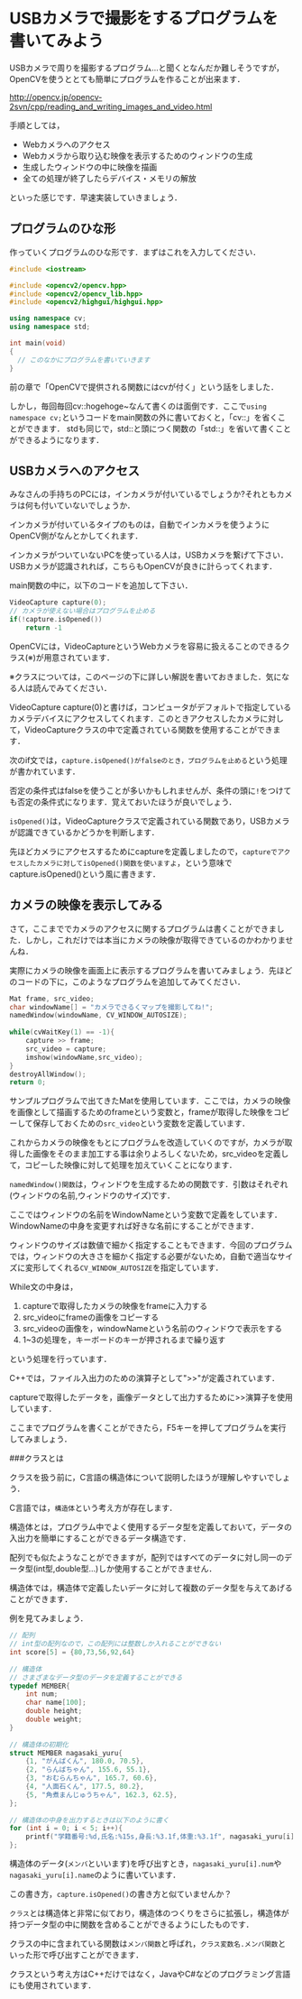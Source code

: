 # USBカメラで撮影をするプログラムを書いてみよう

USBカメラで周りを撮影するプログラム…と聞くとなんだか難しそうですが，OpenCVを使うととても簡単にプログラムを作ることが出来ます．

http://opencv.jp/opencv-2svn/cpp/reading_and_writing_images_and_video.html

手順としては，
* Webカメラへのアクセス
* Webカメラから取り込む映像を表示するためのウィンドウの生成
* 生成したウィンドウの中に映像を描画
* 全ての処理が終了したらデバイス・メモリの解放

といった感じです．早速実装していきましょう．

## プログラムのひな形

作っていくプログラムのひな形です．まずはこれを入力してください．

```c++
#include <iostream>

#include <opencv2/opencv.hpp>
#include <opencv2/opencv_lib.hpp>
#include <opencv2/highgui/highgui.hpp>

using namespace cv;
using namespace std;

int main(void)
{
  // このなかにプログラムを書いていきます
}
```

前の章で「OpenCVで提供される関数にはcvが付く」という話をしました．

しかし，毎回毎回cv::hogehoge~なんて書くのは面倒です．ここで`using namespace cv;`というコードをmain関数の外に書いておくと，「cv::」を省くことができます．
stdも同じで，std::と頭につく関数の「std::」を省いて書くことができるようになります．

## USBカメラへのアクセス

みなさんの手持ちのPCには，インカメラが付いているでしょうか?それともカメラは何も付いていないでしょうか．

インカメラが付いているタイプのものは，自動でインカメラを使うようにOpenCV側がなんとかしてくれます．

インカメラがついていないPCを使っている人は，USBカメラを繋げて下さい．USBカメラが認識されれば，こちらもOpenCVが良きに計らってくれます．

main関数の中に，以下のコードを追加して下さい．

```C++
VideoCapture capture(0);
// カメラが使えない場合はプログラムを止める
if(!capture.isOpened())
    return -1
```

OpenCVには，VideoCaptureというWebカメラを容易に扱えることのできるクラス(※)が用意されています．

※クラスについては，このページの下に詳しい解説を書いておきました．気になる人は読んでみてください．

VideoCapture capture(0)と書けば，コンピュータがデフォルトで指定しているカメラデバイスにアクセスしてくれます．このときアクセスしたカメラに対して，VideoCaptureクラスの中で定義されている関数を使用することができます．

次のif文では，`capture.isOpened()がfalseのとき，プログラムを止める`という処理が書かれています．

否定の条件式はfalseを使うことが多いかもしれませんが、条件の頭に`!`をつけても否定の条件式になります．覚えておいたほうが良いでしょう．

`isOpened()`は，VideoCaptureクラスで定義されている関数であり，USBカメラが認識できているかどうかを判断します．

先ほどカメラにアクセスするためにcaptureを定義しましたので，`captureでアクセスしたカメラに対してisOpened()関数を使いますよ`，という意味でcapture.isOpened()という風に書きます．

## カメラの映像を表示してみる

さて，ここまででカメラのアクセスに関するプログラムは書くことができました．しかし，これだけでは本当にカメラの映像が取得できているのかわかりませんね．

実際にカメラの映像を画面上に表示するプログラムを書いてみましょう．先ほどのコードの下に，このようなプログラムを追加してみてください．

```c++
Mat frame, src_video;
char windowName[] = "カメラでさるくマップを撮影してね!";
namedWindow(windowName, CV_WINDOW_AUTOSIZE);
	
while(cvWaitKey(1) == -1){
    capture >> frame;
    src_video = capture;
    imshow(windowName,src_video);
}
destroyAllWindow();
return 0;
```

サンプルプログラムで出てきたMatを使用しています．ここでは，カメラの映像を画像として描画するためのframeという変数と，frameが取得した映像をコピーして保存しておくための`src_video`という変数を定義しています．

これからカメラの映像をもとにプログラムを改造していくのですが，カメラが取得した画像をそのまま加工する事は余りよろしくないため，src_videoを定義して，コピーした映像に対して処理を加えていくことになります．

`namedWindow()関数`は，ウィンドウを生成するための関数です．引数はそれぞれ(ウィンドウの名前,ウィンドウのサイズ)です．

ここではウィンドウの名前をWindowNameという変数で定義をしています．WindowNameの中身を変更すれば好きな名前にすることができます．

ウィンドウのサイズは数値で細かく指定することもできます．今回のプログラムでは，ウィンドウの大きさを細かく指定する必要がないため，自動で適当なサイズに変形してくれる`CV_WINDOW_AUTOSIZE`を指定しています．

While文の中身は，

1. captureで取得したカメラの映像をframeに入力する
2. src_videoにframeの画像をコピーする
3. src_videoの画像を，windowNameという名前のウィンドウで表示をする
4. 1~3の処理を，キーボードのキーが押されるまで繰り返す

という処理を行っています．

C++では，ファイル入出力のための演算子として">>"が定義されています．

captureで取得したデータを，画像データとして出力するために>>演算子を使用しています．

ここまでプログラムを書くことができたら，F5キーを押してプログラムを実行してみましょう．






###クラスとは

クラスを扱う前に，C言語の構造体について説明したほうが理解しやすいでしょう．

C言語では，`構造体`という考え方が存在します．

構造体とは，プログラム中でよく使用するデータ型を定義しておいて，データの入出力を簡単にすることができるデータ構造です．

配列でも似たようなことができますが，配列ではすべてのデータに対し同一のデータ型(int型,double型…)しか使用することができません．

構造体では，構造体で定義したいデータに対して複数のデータ型を与えてあげることができます．

例を見てみましょう．

```C++
// 配列
// int型の配列なので，この配列には整数しか入れることができない
int score[5] = {80,73,56,92,64}
    
// 構造体
// さまざまなデータ型のデータを定義することができる
typedef MEMBER{
    int num;
    char name[100];
    double height;
    double weight;
}
    
// 構造体の初期化
struct MEMBER nagasaki_yuru{
    {1, "がんばくん", 180.0, 70.5},
    {2, "らんばちゃん", 155.6, 55.1},
    {3, "おむらんちゃん", 165.7, 60.6},
    {4, "人面石くん", 177.5, 80.2},
    {5, "角煮まんじゅうちゃん", 162.3, 62.5},
};
    
// 構造体の中身を出力するときは以下のように書く
for (int i = 0; i < 5; i++){
    printf("学籍番号:%d,氏名:%15s,身長:%3.1f,体重:%3.1f", nagasaki_yuru[i].num, nagasaki_yuru[i].name, nagasaki_yuru[i].height, nagasaki_yuru[i].weight);
};
```

構造体のデータ(`メンバ`といいます)を呼び出すとき，`nagasaki_yuru[i].num`や`nagasaki_yuru[i].name`のように書いています．

この書き方，`capture.isOpened()`の書き方と似ていませんか？

`クラス`とは構造体と非常に似ており，構造体のつくりをさらに拡張し，構造体が持つデータ型の中に関数を含めることができるようにしたものです．

クラスの中に含まれている関数は`メンバ関数`と呼ばれ，`クラス変数名.メンバ関数`といった形で呼び出すことができます．

クラスという考え方はC++だけではなく，JavaやC#などのプログラミング言語にも使用されています．